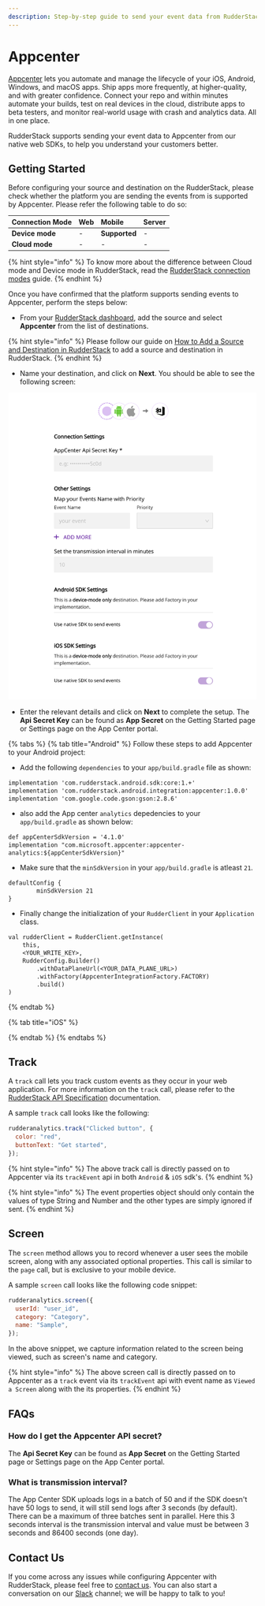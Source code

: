 ```yaml
---
description: Step-by-step guide to send your event data from RudderStack to Appcenter
---
```


# Appcenter

[Appcenter](https://appcenter.ms/) lets you automate and manage the lifecycle of your iOS, Android, Windows, and macOS apps. Ship apps more frequently, at higher-quality, and with greater confidence. Connect your repo and within minutes automate your builds, test on real devices in the cloud, distribute apps to beta testers, and monitor real-world usage with crash and analytics data. All in one place.

RudderStack supports sending your event data to Appcenter from our native web SDKs, to help you understand your customers better.

## Getting Started

Before configuring your source and destination on the RudderStack, please check whether the platform you are sending the events from is supported by Appcenter. Please refer the following table to do so:

| **Connection Mode** | **Web** | **Mobile**    | **Server** |
| :------------------ | :------ | :------------ | :--------- |
| **Device mode**     | -       | **Supported** | -          |
| **Cloud mode**      | -       | -             | -          |

{% hint style="info" %}
To know more about the difference between Cloud mode and Device mode in RudderStack, read the [RudderStack connection modes](https://docs.rudderstack.com/get-started/rudderstack-connection-modes) guide.
{% endhint %}

Once you have confirmed that the platform supports sending events to Appcenter, perform the steps below:

- From your [RudderStack dashboard](https://app.rudderstack.com/), add the source and select **Appcenter** from the list of destinations.

{% hint style="info" %}
Please follow our guide on [How to Add a Source and Destination in RudderStack](https://docs.rudderstack.com/how-to-guides/adding-source-and-destination-rudderstack) to add a source and destination in RudderStack.
{% endhint %}

- Name your destination, and click on **Next**. You should be able to see the following screen:

![Connection settings for Appcenter destination](../.gitbook/assets/appcenter.png)

- Enter the relevant details and click on **Next** to complete the setup. The **Api Secret Key** can be found as **App Secret** on the Getting Started page or Settings page on the App Center portal.

{% tabs %}
{% tab title="Android" %}
Follow these steps to add Appcenter to your Android project:

- Add the following `dependencies` to your `app/build.gradle` file as shown:

```text
implementation 'com.rudderstack.android.sdk:core:1.+'
implementation 'com.rudderstack.android.integration:appcenter:1.0.0'
implementation 'com.google.code.gson:gson:2.8.6'
```

- also add the App center `analytics` depedencies to your `app/build.gradle` as shown below:

```text
def appCenterSdkVersion = '4.1.0'
implementation "com.microsoft.appcenter:appcenter-analytics:${appCenterSdkVersion}"
```

- Make sure that the `minSdkVersion` in your `app/build.gradle` is atleast `21`.

```text
defaultConfig {
        minSdkVersion 21
}
```

- Finally change the initialization of your `RudderClient` in your `Application` class.

```text
val rudderClient = RudderClient.getInstance(
    this,
    <YOUR_WRITE_KEY>,
    RudderConfig.Builder()
        .withDataPlaneUrl(<YOUR_DATA_PLANE_URL>)
        .withFactory(AppcenterIntegrationFactory.FACTORY)
        .build()
)
```

{% endtab %}

{% tab title="iOS" %}

{% endtab %}
{% endtabs %}

## Track

A `track` call lets you track custom events as they occur in your web application. For more information on the `track` call, please refer to the [RudderStack API Specification](https://docs.rudderstack.com/rudderstack-api-spec) documentation.

A sample `track` call looks like the following:

```javascript
rudderanalytics.track("Clicked button", {
  color: "red",
  buttonText: "Get started",
});
```

{% hint style="info" %}
The above track call is directly passed on to Appcenter via its `trackEvent` api in both `Android` & `iOS` sdk's.
{% endhint %}

{% hint style="info" %}
The event properties object should only contain the values of type String and Number and the other types are simply ignored if sent.
{% endhint %}

## Screen

The `screen` method allows you to record whenever a user sees the mobile screen, along with any associated optional properties. This call is similar to the `page` call, but is exclusive to your mobile device.

A sample `screen` call looks like the following code snippet:

```javascript
rudderanalytics.screen({
  userId: "user_id",
  category: "Category",
  name: "Sample",
});
```

In the above snippet, we capture information related to the screen being viewed, such as screen's name and category.

{% hint style="info" %}
The above screen call is directly passed on to Appcenter as a `track` event via its `trackEvent` api with event name as `Viewed a Screen` along with the its properties.
{% endhint %}

## FAQs

### How do I get the Appcenter API secret?

The **Api Secret Key** can be found as **App Secret** on the Getting Started page or Settings page on the App Center portal.

### What is transmission interval?

The App Center SDK uploads logs in a batch of 50 and if the SDK doesn't have 50 logs to send, it will still send logs after 3 seconds (by default). There can be a maximum of three batches sent in parallel. Here this 3 seconds interval is the transmission interval and value must be between 3 seconds and 86400 seconds (one day).

## Contact Us

If you come across any issues while configuring Appcenter with RudderStack, please feel free to [contact us](mailto:%20docs@rudderstack.com). You can also start a conversation on our [Slack](https://resources.rudderstack.com/join-rudderstack-slack) channel; we will be happy to talk to you!
